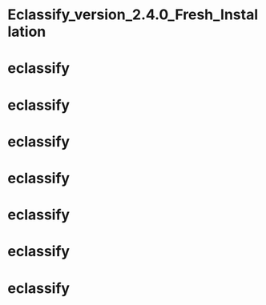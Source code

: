 # Eclassify_version_2.4.0_Fresh_Installation
# eclassify
# eclassify
# eclassify
# eclassify
# eclassify
# eclassify
# eclassify

